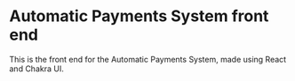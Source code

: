 # Automatic Payments System front end

This is the front end for the Automatic Payments System, made using React and Chakra UI.
